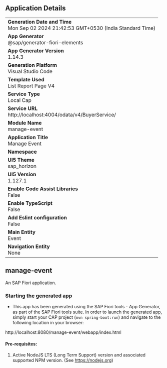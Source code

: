 ## Application Details
|               |
| ------------- |
|**Generation Date and Time**<br>Mon Sep 02 2024 21:42:53 GMT+0530 (India Standard Time)|
|**App Generator**<br>@sap/generator-fiori-elements|
|**App Generator Version**<br>1.14.3|
|**Generation Platform**<br>Visual Studio Code|
|**Template Used**<br>List Report Page V4|
|**Service Type**<br>Local Cap|
|**Service URL**<br>http://localhost:4004/odata/v4/BuyerService/|
|**Module Name**<br>manage-event|
|**Application Title**<br>Manage Event|
|**Namespace**<br>|
|**UI5 Theme**<br>sap_horizon|
|**UI5 Version**<br>1.127.1|
|**Enable Code Assist Libraries**<br>False|
|**Enable TypeScript**<br>False|
|**Add Eslint configuration**<br>False|
|**Main Entity**<br>Event|
|**Navigation Entity**<br>None|

## manage-event

An SAP Fiori application.

### Starting the generated app

-   This app has been generated using the SAP Fiori tools - App Generator, as part of the SAP Fiori tools suite.  In order to launch the generated app, simply start your CAP project (```mvn spring-boot:run```) and navigate to the following location in your browser:

http://localhost:8080/manage-event/webapp/index.html

#### Pre-requisites:

1. Active NodeJS LTS (Long Term Support) version and associated supported NPM version.  (See https://nodejs.org)


